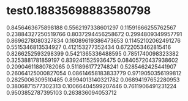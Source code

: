 # test0.18835698883580798
0.8456463675898188
0.5562197338601297
0.11591666255762567
0.23884327250519766
0.8037294456258672
0.2994809349957791
0.8696278080327834
0.16089619386473653
0.11452102062491276
0.5515346813534927
0.412153277352434
0.6722053462815416
0.8266252593298399
0.5421365336488595
0.7851740098323382
0.3253881781859197
0.8392411525936475
0.08405720437938602
0.20904611880782065
0.5118961772748241
0.5285462425441907
0.26064125000827054
0.08614658183833779
0.9719050356199812
0.2825006309510485
0.8994013140321782
0.06894197652280953
0.3806871577302313
0.10066404599207446
0.7611906491231224
0.9503852787395103
0.263836094053712
